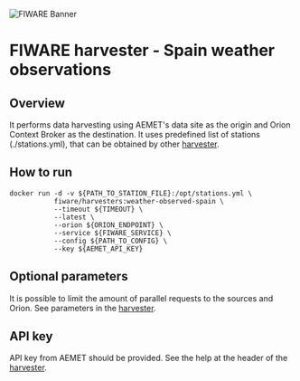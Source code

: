 ![FIWARE Banner](https://nexus.lab.fiware.org/content/images/fiware-logo1.png) ​

# FIWARE harvester - Spain weather observations

## Overview

It performs data harvesting using AEMET's data site as the origin and Orion Context Broker as the destination. It uses 
predefined list of stations (./stations.yml), that can be obtained by other 
[harvester](https://github.com/FIWARE/data-models/tree/master/specs/PointOfInterest/WeatherStation/harvesters/spain).

## How to run

```console
docker run -d -v ${PATH_TO_STATION_FILE}:/opt/stations.yml \
           fiware/harvesters:weather-observed-spain \
           --timeout ${TIMEOUT} \
           --latest \
           --orion ${ORION_ENDPOINT} \
           --service ${FIWARE_SERVICE} \
           --config ${PATH_TO_CONFIG} \
           --key ${AEMET_API_KEY}
```

## Optional parameters

It is possible to limit the amount of parallel requests to the sources and
Orion. See parameters in the [harvester](./spain_weather_observed.py).

## API key

API key from AEMET should be provided. See the help at the header of the
[harvester](./spain_weather_observed.py).
